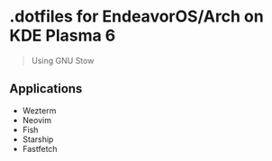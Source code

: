 # .dotfiles for EndeavorOS/Arch on KDE Plasma 6

> Using GNU Stow

## Applications

  * Wezterm
  * Neovim
  * Fish
  * Starship
  * Fastfetch
